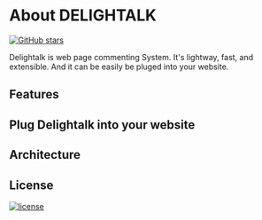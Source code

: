 About DELIGHTALK
================
[![GitHub stars](https://img.shields.io/github/stars/EastmanJian/delightalk.svg)](https://github.com/EastmanJian/delightalk/stargazers)

Delightalk is web page commenting System. It's lightway, fast, and extensible. And it can be easily be pluged into your website.

Features
--------

Plug Delightalk into your website
---------------------------------

Architecture
------------

License
-------
[![license](https://img.shields.io/github/license/mashape/apistatus.svg)](https://github.com/EastmanJian/delightalk/blob/master/LICENSE)
